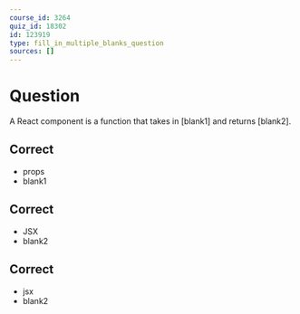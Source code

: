 ```yaml
---
course_id: 3264
quiz_id: 18302
id: 123919
type: fill_in_multiple_blanks_question
sources: []
---
```


# Question

A React component is a function that takes in [blank1] and returns [blank2].

## Correct

- props
- blank1

## Correct

- JSX
- blank2

## Correct

- jsx
- blank2
